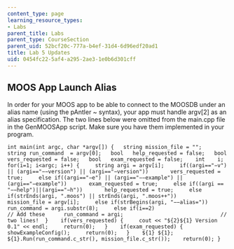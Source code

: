 ```yaml
---
content_type: page
learning_resource_types:
- Labs
parent_title: Labs
parent_type: CourseSection
parent_uid: 52bcf20c-777a-b4ef-31d4-6d96edf20ad1
title: Lab 5 Updates
uid: 0454fc22-5af4-a295-2ae3-1e0b6d301cff
---
```


MOOS App Launch Alias
---------------------

In order for your MOOS app to be able to connect to the MOOSDB under an alias name (using the pAntler ~ syntax), your app must handle argv\[2\] as an alias specification. The two lines below were omitted from the main.cpp file in the GenMOOSApp script. Make sure you have them implemented in your program.

```
int main(int argc, char *argv[]) {   string mission_file = "";   string run_command  = argv[0];   bool   help_requested = false;   bool   vers_requested = false;   bool   exam_requested = false;    int    i;   for(i=1; i<argc; i++) {     string argi = argv[i];     if((argi=="−v") || (argi=="−−version") || (argi=="−version"))       vers_requested = true;     else if((argi=="−e") || (argi=="−−example") || (argi=="−example"))       exam_requested = true;     else if((argi == "−−help")||(argi=="−h"))       help_requested = true;     else if(strEnds(argi, ".moos") || strEnds(argi, ".moos++"))       mission_file = argv[i];     else if(strBegins(argi, "−−alias="))       run_command = argi.substr(8);     else if(i==2)                                      // Add these      run_command = argi;                               // two lines!  }    if(vers_requested) {     cout << "${2}${1} Version 0.1" << endl;     return(0);   }    if(exam_requested) {     showExampleConfig();     return(0);   }    ${1} ${1};   ${1}.Run(run_command.c_str(), mission_file.c_str());    return(0); } 
```